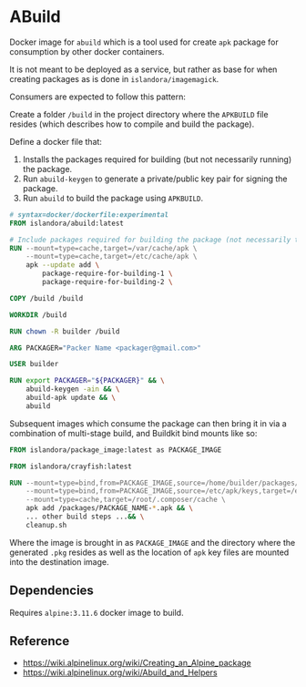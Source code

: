 # ABuild

Docker image for `abuild` which is a tool used for create `apk` package for
consumption by other docker containers.

It is not meant to be deployed as a service, but rather as base for when
creating packages as is done in `islandora/imagemagick`.

Consumers are expected to follow this pattern:

Create a folder `/build` in the project directory where the `APKBUILD` file
resides (which describes how to compile and build the package).

Define a docker file that:

1. Installs the packages required for building (but not necessarily running) the
   package.
2. Run `abuild-keygen` to generate a private/public key pair for signing the
   package.
3. Run `abuild` to build the package using `APKBUILD`.

```dockerfile
# syntax=docker/dockerfile:experimental
FROM islandora/abuild:latest

# Include packages required for building the package (not necessarily the ones require for running).
RUN --mount=type=cache,target=/var/cache/apk \
    --mount=type=cache,target=/etc/cache/apk \
    apk --update add \
        package-require-for-building-1 \
        package-require-for-building-2 \

COPY /build /build

WORKDIR /build

RUN chown -R builder /build

ARG PACKAGER="Packer Name <packager@gmail.com>"

USER builder

RUN export PACKAGER="${PACKAGER}" && \
    abuild-keygen -ain && \
    abuild-apk update && \
    abuild
```

Subsequent images which consume the package can then bring it in via a
combination of multi-stage build, and Buildkit bind mounts like so:

```dockerfile
FROM islandora/package_image:latest as PACKAGE_IMAGE

FROM islandora/crayfish:latest

RUN --mount=type=bind,from=PACKAGE_IMAGE,source=/home/builder/packages/x86_64,target=/packages \
    --mount=type=bind,from=PACKAGE_IMAGE,source=/etc/apk/keys,target=/etc/apk/keys \
    --mount=type=cache,target=/root/.composer/cache \
    apk add /packages/PACKAGE_NAME-*.apk && \
    ... other build steps ...&& \
    cleanup.sh
```

Where the image is brought in as `PACKAGE_IMAGE` and the directory where the
generated `.pkg` resides as well as the location of `apk` key files are mounted
into the destination image.

## Dependencies

Requires `alpine:3.11.6` docker image to build.

## Reference

- <https://wiki.alpinelinux.org/wiki/Creating_an_Alpine_package>
- <https://wiki.alpinelinux.org/wiki/Abuild_and_Helpers>
